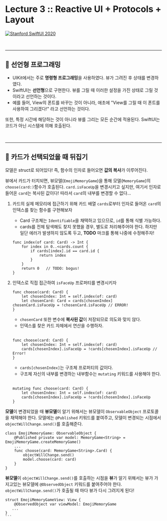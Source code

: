 # Lecture 3 :: Reactive UI + Protocols + Layout

[![Stanford SwiftUI 2020](http://img.youtube.com/vi/SIYdYpPXil4/0.jpg)](https://www.youtube.com/watch?v=SIYdYpPXil4)

<br/>

---
## 🍎 선언형 프로그래밍
* UIKit에서는 주로 **명령형 프로그래밍**을 사용하였다. 뷰가 그려진 후 상태를 변경하였다.  
* SwiftUI는 **선언형**으로 구현한다. 뷰를 그릴 때 이러한 설정을 가진 상태로 그릴 것이라고 선언하는 것이다.
* 예를 들어, View의 폰트를 바꾸는 것이 아니라, 애초에 "View를 그릴 때 이 폰트를 사용하여 그리겠다!" 라고 선언하는 것이다.

또한, 특정 시간에 해당하는 것이 아니라 뷰를 그리는 모든 순간에 적용된다.
SwiftUI는 코드가 아닌 시스템에 의해 호출된다.


<br/>

---
## 🍎 카드가 선택되었을 때 뒤집기
모델은 struct로 되어있다! 즉, 함수의 인자로 들어오면 **값의 복사**가 이루어진다.

뷰에서 카드가 터치되면, 뷰모델(`EmojiMemoryGame`)을 통해 모델(`MemoryGame`)의 `choose(card:)`함수가 호출된다. `card.isFaceUp`을 변경시키고 싶지만, 여기서 인자로 들어온 `card`는 복사된 값이다! 따라서 `card`의 내부를 변경할 수 없다...

1. 카드의 실제 메모리에 접근하기 위해 카드 배열 `cards`로부터 인자로 들어온 `card`의 인덱스를 찾는 함수를 구현해보자
    * Card 구조체는 `Identifiable`을 채택하고 있으므로, `id`를 통해 식별 가능하다.
    * cards를 전체 탐색해도 찾지 못했을 경우, 별도로 처리해주어야 한다. 하지만 일단 에러가 발생하지 않도록 두고, **TODO** 마크를 통해 나중에 수정해주자!
    
    ```
    func index(of card: Card) -> Int {
        for index in 0..<cards.count {
            if cards[index].id == card.id {
                return index
            }
        }
        return 0   // TODO: bogus!
    }
    ```
2. 인덱스로 직접 접근하여 `isFaceUp` 프로퍼티를 변경시키자

    ```
    func choose(card: Card) {
        let chosenIndex: Int = self.index(of: card)
        let chosenCard: Card = cards[chosenIndex]
    chosenCard.isFaceUp = !chosenCard.isFaceUp // ERROR!
    }
    ```
    * `chosenCard` 또한 변수에 **복사된 값**이 저장되므로 의도와 맞지 않다.
    * 인덱스를 찾은 카드 자체에서 연산을 수행하자.

    <br/>

    ```
    func choose(card: Card) {
        let chosenIndex: Int = self.index(of: card)
        cards[chosenIndex].isFaceUp = !cards[chosenIndex].isFaceUp // Error!
    }
    ```
    * `cards[chosenIndex]`는 구조체 프로퍼티의 값이다.
    * 구조체 자신의 내부를 변경하는 내부함수는 `mutating` 키워드를 사용해야 한다.

    <br/>
    
    ```
    mutating func choose(card: Card) {
        let chosenIndex: Int = self.index(of: card)
        cards[chosenIndex].isFaceUp = !cards[chosenIndex].isFaceUp
    }
    ```

**모델**이 변경되었을 때 **뷰모델**이 알기 위해서는 뷰모델이 `ObservableObject` 프로토콜을 채택해야 한다. 모델에는 `@Published` 키워드를 붙여주고, 모델이 변경되는 시점에서 `objectWillChange.send()`를 호출해준다.
```
class EmojiMemoryGame: ObservableObject {
    @Published private var model: MemoryGame<String> = EmojiMemoryGame.createMemoryGame()
    ...
    func choose(card: MemoryGame<String>.Card) {
        objectWillChange.send()
        model.choose(card: card)
    }
}
```

**뷰모델**이 `objectWillChange.send()`를 호출하는 시점을 **뷰**가 알기 위해서는 뷰가 가지고있는 뷰모델에 `@ObservedObject` 키워드를 붙여주어야 한다. `objectWillChange.send()`가 호출될 때 마다 뷰가 다시 그려지게 된다!
````
struct EmojiMemoryGameView: View {
    @ObservedObject var viewModel: EmojiMemoryGame
   ...
} 
```